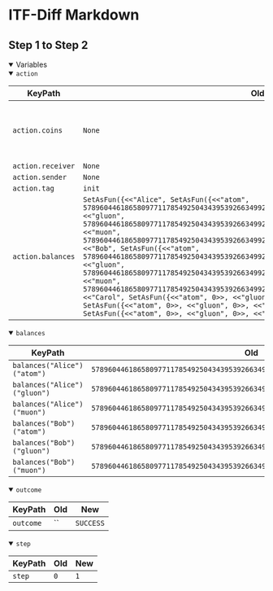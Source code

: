 # ITF-Diff Markdown

## Step 1 to Step 2

<details open>

<summary>Variables</summary>

<details open>

<summary><code>action</code></summary>


|KeyPath|Old|New|
|-|-|-|
|`action.coins`|`None`|`<<[ amount \|-> 57896044618658097711785492504343953926634992332820282019728792003956564819967, denom \|-> "atom" ], [ amount \|-> 57896044618658097711785492504343953926634992332820282019728792003956564819967, denom \|-> "gluon" ], [ amount \|-> 57896044618658097711785492504343953926634992332820282019728792003956564819967, denom \|-> "muon" ]>>`|
|`action.receiver`|`None`|`"Alice"`|
|`action.sender`|`None`|`"Bob"`|
|`action.tag`|`init`|`send`|
|`action.balances`|`SetAsFun({<<"Alice", SetAsFun({<<"atom", 57896044618658097711785492504343953926634992332820282019728792003956564819967>>, <<"gluon", 57896044618658097711785492504343953926634992332820282019728792003956564819967>>, <<"muon", 57896044618658097711785492504343953926634992332820282019728792003956564819967>>})>>, <<"Bob", SetAsFun({<<"atom", 57896044618658097711785492504343953926634992332820282019728792003956564819967>>, <<"gluon", 57896044618658097711785492504343953926634992332820282019728792003956564819967>>, <<"muon", 57896044618658097711785492504343953926634992332820282019728792003956564819967>>})>>, <<"Carol", SetAsFun({<<"atom", 0>>, <<"gluon", 0>>, <<"muon", 0>>})>>, <<"Dave", SetAsFun({<<"atom", 0>>, <<"gluon", 0>>, <<"muon", 0>>})>>, <<"Eve", SetAsFun({<<"atom", 0>>, <<"gluon", 0>>, <<"muon", 0>>})>>})`|`None`|

</details>
<details open>

<summary><code>balances</code></summary>


|KeyPath|Old|New|
|-|-|-|
|`balances("Alice")("atom")`|`57896044618658097711785492504343953926634992332820282019728792003956564819967`|`115792089237316195423570985008687907853269984665640564039457584007913129639934`|
|`balances("Alice")("gluon")`|`57896044618658097711785492504343953926634992332820282019728792003956564819967`|`115792089237316195423570985008687907853269984665640564039457584007913129639934`|
|`balances("Alice")("muon")`|`57896044618658097711785492504343953926634992332820282019728792003956564819967`|`115792089237316195423570985008687907853269984665640564039457584007913129639934`|
|`balances("Bob")("atom")`|`57896044618658097711785492504343953926634992332820282019728792003956564819967`|`0`|
|`balances("Bob")("gluon")`|`57896044618658097711785492504343953926634992332820282019728792003956564819967`|`0`|
|`balances("Bob")("muon")`|`57896044618658097711785492504343953926634992332820282019728792003956564819967`|`0`|

</details>
<details open>

<summary><code>outcome</code></summary>


|KeyPath|Old|New|
|-|-|-|
|`outcome`|``|`SUCCESS`|

</details>
<details open>

<summary><code>step</code></summary>


|KeyPath|Old|New|
|-|-|-|
|`step`|`0`|`1`|

</details>

</details>

